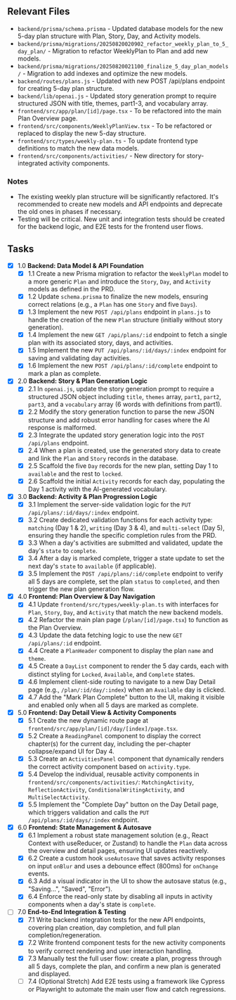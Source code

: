 ## Relevant Files

*   `backend/prisma/schema.prisma` - Updated database models for the new 5-day plan structure with Plan, Story, Day, and Activity models.
*   `backend/prisma/migrations/20250820020902_refactor_weekly_plan_to_5_day_plan/` - Migration to refactor WeeklyPlan to Plan and add new models.
*   `backend/prisma/migrations/20250820021100_finalize_5_day_plan_models/` - Migration to add indexes and optimize the new models.
*   `backend/routes/plans.js` - Updated with new POST /api/plans endpoint for creating 5-day plan structure.
*   `backend/lib/openai.js` - Updated story generation prompt to require structured JSON with title, themes, part1-3, and vocabulary array.
*   `frontend/src/app/plan/[id]/page.tsx` - To be refactored into the main Plan Overview page.
*   `frontend/src/components/WeeklyPlanView.tsx` - To be refactored or replaced to display the new 5-day structure.
*   `frontend/src/types/weekly-plan.ts` - To update frontend type definitions to match the new data models.
*   `frontend/src/components/activities/` - New directory for story-integrated activity components.

### Notes

-   The existing weekly plan structure will be significantly refactored. It's recommended to create new models and API endpoints and deprecate the old ones in phases if necessary.
-   Testing will be critical. New unit and integration tests should be created for the backend logic, and E2E tests for the frontend user flows.

## Tasks

- [x] 1.0 **Backend: Data Model & API Foundation**
  - [x] 1.1 Create a new Prisma migration to refactor the `WeeklyPlan` model to a more generic `Plan` and introduce the `Story`, `Day`, and `Activity` models as defined in the PRD.
  - [x] 1.2 Update `schema.prisma` to finalize the new models, ensuring correct relations (e.g., a `Plan` has one `Story` and five `Days`).
  - [x] 1.3 Implement the new `POST /api/plans` endpoint in `plans.js` to handle the creation of the new `Plan` structure (initially without story generation).
  - [x] 1.4 Implement the new `GET /api/plans/:id` endpoint to fetch a single plan with its associated story, days, and activities.
  - [x] 1.5 Implement the new `PUT /api/plans/:id/days/:index` endpoint for saving and validating day activities.
  - [x] 1.6 Implement the new `POST /api/plans/:id/complete` endpoint to mark a plan as complete.
- [x] 2.0 **Backend: Story & Plan Generation Logic**
  - [x] 2.1 In `openai.js`, update the story generation prompt to require a structured JSON object including `title`, `themes` array, `part1`, `part2`, `part3`, and a `vocabulary` array (6 words with definitions from part1).
  - [x] 2.2 Modify the story generation function to parse the new JSON structure and add robust error handling for cases where the AI response is malformed.
  - [x] 2.3 Integrate the updated story generation logic into the `POST /api/plans` endpoint.
  - [x] 2.4 When a plan is created, use the generated story data to create and link the `Plan` and `Story` records in the database.
  - [x] 2.5 Scaffold the five `Day` records for the new plan, setting Day 1 to `available` and the rest to `locked`.
  - [x] 2.6 Scaffold the initial `Activity` records for each day, populating the Day 1 activity with the AI-generated vocabulary.
- [x] 3.0 **Backend: Activity & Plan Progression Logic**
  - [x] 3.1 Implement the server-side validation logic for the `PUT /api/plans/:id/days/:index` endpoint.
  - [x] 3.2 Create dedicated validation functions for each activity type: `matching` (Day 1 & 2), `writing` (Day 3 & 4), and `multi-select` (Day 5), ensuring they handle the specific completion rules from the PRD.
  - [x] 3.3 When a day's activities are submitted and validated, update the day's `state` to `complete`.
  - [x] 3.4 After a day is marked complete, trigger a state update to set the next day's `state` to `available` (if applicable).
  - [x] 3.5 Implement the `POST /api/plans/:id/complete` endpoint to verify all 5 days are complete, set the plan `status` to `completed`, and then trigger the new plan generation flow.
- [x] 4.0 **Frontend: Plan Overview & Day Navigation**
  - [x] 4.1 Update `frontend/src/types/weekly-plan.ts` with interfaces for `Plan`, `Story`, `Day`, and `Activity` that match the new backend models.
  - [x] 4.2 Refactor the main plan page (`/plan/[id]/page.tsx`) to function as the Plan Overview.
  - [x] 4.3 Update the data fetching logic to use the new `GET /api/plans/:id` endpoint.
  - [x] 4.4 Create a `PlanHeader` component to display the plan `name` and `theme`.
  - [x] 4.5 Create a `DayList` component to render the 5 day cards, each with distinct styling for `Locked`, `Available`, and `Complete` states.
  - [x] 4.6 Implement client-side routing to navigate to a new Day Detail page (e.g., `/plan/:id/day/:index`) when an `Available` day is clicked.
  - [x] 4.7 Add the "Mark Plan Complete" button to the UI, making it visible and enabled only when all 5 days are marked as complete.
- [x] 5.0 **Frontend: Day Detail View & Activity Components**
  - [x] 5.1 Create the new dynamic route page at `frontend/src/app/plan/[id]/day/[index]/page.tsx`.
  - [x] 5.2 Create a `ReadingPanel` component to display the correct chapter(s) for the current day, including the per-chapter collapse/expand UI for Day 4.
  - [x] 5.3 Create an `ActivitiesPanel` component that dynamically renders the correct activity component based on `activity.type`.
  - [x] 5.4 Develop the individual, reusable activity components in `frontend/src/components/activities/`: `MatchingActivity`, `ReflectionActivity`, `ConditionalWritingActivity`, and `MultiSelectActivity`.
  - [x] 5.5 Implement the "Complete Day" button on the Day Detail page, which triggers validation and calls the `PUT /api/plans/:id/days/:index` endpoint.
- [x] 6.0 **Frontend: State Management & Autosave**
  - [x] 6.1 Implement a robust state management solution (e.g., React Context with useReducer, or Zustand) to handle the `Plan` data across the overview and detail pages, ensuring UI updates reactively.
  - [x] 6.2 Create a custom hook `useAutosave` that saves activity responses on input `onBlur` and uses a debounce effect (800ms) for `onChange` events.
  - [x] 6.3 Add a visual indicator in the UI to show the autosave status (e.g., "Saving...", "Saved", "Error").
  - [x] 6.4 Enforce the read-only state by disabling all inputs in activity components when a day's state is `complete`.
- [ ] 7.0 **End-to-End Integration & Testing**
  - [x] 7.1 Write backend integration tests for the new API endpoints, covering plan creation, day completion, and full plan completion/regeneration.
  - [x] 7.2 Write frontend component tests for the new activity components to verify correct rendering and user interaction handling.
  - [x] 7.3 Manually test the full user flow: create a plan, progress through all 5 days, complete the plan, and confirm a new plan is generated and displayed.
  - [ ] 7.4 (Optional Stretch) Add E2E tests using a framework like Cypress or Playwright to automate the main user flow and catch regressions.
